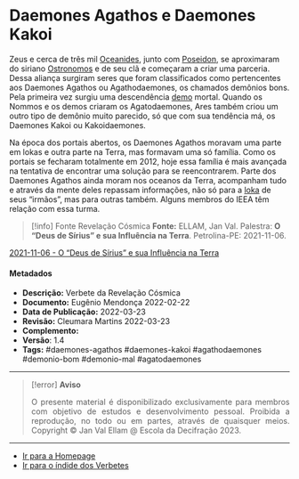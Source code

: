 # Daemones Agathos e Daemones Kakoi

Zeus e cerca de três mil [Oceanides](Oceanides.md), junto com [Poseidon](Árvore%20do%20Conhecimento/Verbetes/P/Poseidon.md), se aproximaram do siriano [Ostronomos](Ostronomos.md) e de seu clã e começaram a criar uma parceria. Dessa aliança surgiram seres que foram classificados como pertencentes aos Daemones Agathos ou Agathodaemones, os chamados demônios bons. Pela primeira vez surgiu uma descendência [demo](Demos.md) mortal. Quando os Nommos e os demos criaram os Agatodaemones, Ares também criou um outro tipo de demônio muito parecido, só que com sua tendência má, os Daemones Kakoi ou Kakoidaemones.

Na época dos portais abertos, os Daemones Agathos moravam uma parte em lokas e outra parte na Terra, mas formavam uma só família. Como os portais se fecharam totalmente em 2012, hoje essa família é mais avançada na tentativa de encontrar uma solução para se reencontrarem. Parte dos Daemones Agathos ainda moram nos oceanos da Terra, acompanham tudo e através da mente deles repassam informações, não só para a [loka](Árvore%20do%20Conhecimento/Verbetes/L/Loka.md) de seus “irmãos”, mas para outras também. Alguns membros do IEEA têm relação com essa turma.

> [!info] Fonte Revelação Cósmica
> **Fonte:** ELLAM, Jan Val. Palestra: **O “Deus de Sírius” e sua Influência na Terra**. Petrolina-PE: 2021-11-06.

[2021-11-06 - O “Deus de Sírius” e sua Influência na Terra](Árvore%20do%20Conhecimento/Fichas/Grupo%20II%20-%20Temática%20Extreterrestre/2021-11-06%20-%20O%20“Deus%20de%20Sírius”%20e%20sua%20Influência%20na%20Terra.md)

#### Metadados

-   **Descrição:** Verbete da Revelação Cósmica
-   **Documento:** Eugênio Mendonça 2022-02-22
-   **Data de Publicação:** 2022-03-23
-   **Revisão:** Cleumara Martins 2022-03-23
-   **Complemento:**
-   **Versão**: 1.4
-   **Tags:** #daemones-agathos #daemones-kakoi #agathodaemones #demonio-bom #demonio-mal #agatodaemones

---
> [!error] **Aviso**
> <p align="justify">O presente material é disponibilizado exclusivamente para membros com objetivo de estudos e desenvolvimento pessoal. Proibida a reprodução, no todo ou em partes, através de quaisquer meios. Copyright © Jan Val Ellam @ Escola da Decifração 2023. </p>

---
- [Ir para a Homepage](Homepage.canvas)
- [Ir para o índide dos Verbetes](ÍNDIDE%20GERAL%20DOS%20VERBETES.canvas)